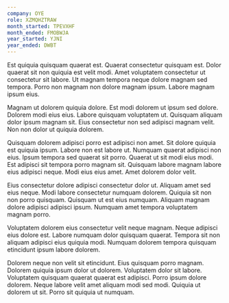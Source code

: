 ```yaml
---
company: OYE
role: XZMQHZTRAW
month_started: TPEVXHF
month_ended: FMOBWJA
year_started: YJNI
year_ended: DWBT
---
```


Est quiquia quisquam quaerat est. Quaerat consectetur quisquam est. Dolor quaerat sit non quiquia est velit modi. Amet voluptatem consectetur ut consectetur sit labore. Ut magnam tempora neque dolore magnam sed tempora. Porro non magnam non dolore magnam ipsum. Labore magnam ipsum eius.

Magnam ut dolorem quiquia dolore. Est modi dolorem ut ipsum sed dolore. Dolorem modi eius eius. Labore quisquam voluptatem ut. Quisquam aliquam dolor ipsum magnam sit. Eius consectetur non sed adipisci magnam velit. Non non dolor ut quiquia dolorem.

Quisquam dolorem adipisci porro est adipisci non amet. Sit dolore quiquia est quiquia ipsum. Labore non est labore ut. Numquam quaerat adipisci non eius. Ipsum tempora sed quaerat sit porro. Quaerat ut sit modi eius modi. Est adipisci sit tempora porro magnam sit. Quisquam labore magnam labore eius adipisci neque. Modi eius eius amet. Amet dolorem dolor velit.

Eius consectetur dolore adipisci consectetur dolor ut. Aliquam amet sed eius neque. Modi labore consectetur numquam dolorem. Quiquia sit non non porro quisquam. Quisquam ut est eius numquam. Aliquam magnam dolore adipisci adipisci ipsum. Numquam amet tempora voluptatem magnam porro.

Voluptatem dolorem eius consectetur velit neque magnam. Neque adipisci eius dolore est. Labore numquam dolor quisquam quaerat. Tempora sit non aliquam adipisci eius quiquia modi. Numquam dolorem tempora quisquam etincidunt ipsum labore dolorem.

Dolorem neque non velit sit etincidunt. Eius quisquam porro magnam. Dolorem quiquia ipsum dolor ut dolorem. Voluptatem dolor sit labore. Voluptatem quisquam quaerat quaerat est adipisci. Porro ipsum dolore dolorem. Neque labore velit amet aliquam modi sed modi. Quiquia ut dolorem ut sit. Porro sit quiquia ut numquam.
    